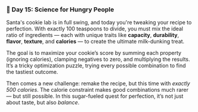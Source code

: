 ### 🍪 Day 15: Science for Hungry People

Santa's cookie lab is in full swing, and today you're tweaking your recipe to perfection. With exactly 100 teaspoons to divide, you must mix the ideal ratio of ingredients — each with unique traits like **capacity**, **durability**, **flavor**, **texture**, and **calories** — to create the ultimate milk-dunking treat.

The goal is to maximize your cookie’s score by summing each property (ignoring calories), clamping negatives to zero, and multiplying the results. It’s a tricky optimization puzzle, trying every possible combination to find the tastiest outcome.

Then comes a new challenge: remake the recipe, but this time with *exactly 500 calories*. The calorie constraint makes good combinations much rarer — but still possible. In this sugar-fueled quest for perfection, it’s not just about taste, but also *balance*.
